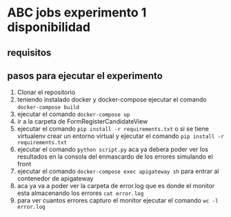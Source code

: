 # ABC jobs experimento 1 disponibilidad

## requisitos

## pasos para ejecutar el experimento

1. Clonar el repositorio
2. teniendo instalado docker y docker-compose ejecutar el comando `docker-compose build`
3. ejecutar el comando `docker-compose up`
4. ir a la carpeta de FormRegisterCandidateView
5. ejecutar el comando `pip install -r requirements.txt` o si se tiene virtualenv crear un entorno virtual y ejecutar el comando `pip install -r requirements.txt`
6. ejecutar el comando `python script.py` aca ya debera poder ver los resultados en la consola del enmascardo de los errores simulando el front
7. ejecutar el comando `docker-compose exec apigateway sh` para entrar al contenedor de apigateway
8. aca ya va a poder ver la carpeta de error.log que es donde el monitor esta almacenando los errores `cat error.log`
9. para ver cuantos errores capturo el monitor ejecutar el comando `wc -l error.log`